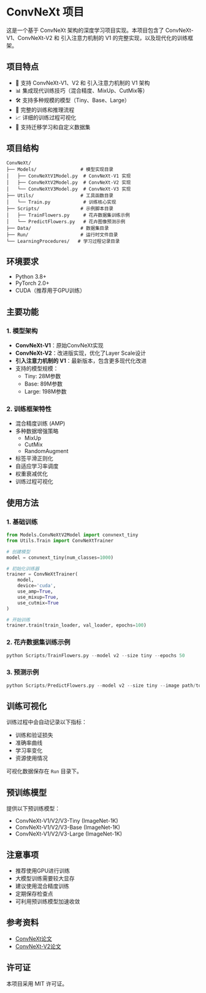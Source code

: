  # ConvNeXt 项目

这是一个基于 ConvNeXt 架构的深度学习项目实现。本项目包含了 ConvNeXt-V1、ConvNeXt-V2 和 引入注意力机制的 V1 的完整实现，以及现代化的训练框架。

## 项目特点

- 🚀 支持 ConvNeXt-V1、V2 和 引入注意力机制的 V1 架构
- 📊 集成现代训练技巧（混合精度、MixUp、CutMix等）
- 🛠 支持多种规模的模型（Tiny、Base、Large）
- 🔧 完整的训练和推理流程
- 📈 详细的训练过程可视化
- 🎯 支持迁移学习和自定义数据集

## 项目结构

```
ConvNeXt/
├── Models/                # 模型实现目录
│   ├── ConvNeXtV1Model.py  # ConvNeXt-V1 实现
│   ├── ConvNeXtV2Model.py  # ConvNeXt-V2 实现
│   └── ConvNeXtV3Model.py  # ConvNeXt-V3 实现
├── Utils/                 # 工具函数目录
│   └── Train.py            # 训练核心实现
├── Scripts/               # 示例脚本目录
│   ├── TrainFlowers.py     # 花卉数据集训练示例
│   └── PredictFlowers.py   # 花卉图像预测示例
├── Data/                  # 数据集目录
├── Run/                   # 运行时文件目录
└── LearningProcedures/   # 学习过程记录目录
```

## 环境要求

- Python 3.8+
- PyTorch 2.0+
- CUDA（推荐用于GPU训练）

## 主要功能

### 1. 模型架构

- **ConvNeXt-V1**：原始ConvNeXt实现
- **ConvNeXt-V2**：改进版实现，优化了Layer Scale设计
- **引入注意力机制的 V1**：最新版本，包含更多现代化改进
- 支持的模型规模：
  - Tiny: 28M参数
  - Base: 89M参数
  - Large: 198M参数

### 2. 训练框架特性

- 混合精度训练 (AMP)
- 多种数据增强策略
  - MixUp
  - CutMix
  - RandomAugment
- 标签平滑正则化
- 自适应学习率调度
- 权重衰减优化
- 训练过程可视化

## 使用方法

### 1. 基础训练

```python
from Models.ConvNeXtV2Model import convnext_tiny
from Utils.Train import ConvNeXtTrainer

# 创建模型
model = convnext_tiny(num_classes=1000)

# 初始化训练器
trainer = ConvNeXtTrainer(
    model,
    device='cuda',
    use_amp=True,
    use_mixup=True,
    use_cutmix=True
)

# 开始训练
trainer.train(train_loader, val_loader, epochs=100)
```

### 2. 花卉数据集训练示例

```python
python Scripts/TrainFlowers.py --model v2 --size tiny --epochs 50
```

### 3. 预测示例

```python
python Scripts/PredictFlowers.py --model v2 --size tiny --image path/to/image.jpg
```

## 训练可视化

训练过程中会自动记录以下指标：
- 训练和验证损失
- 准确率曲线
- 学习率变化
- 资源使用情况

可视化数据保存在 `Run` 目录下。

## 预训练模型

提供以下预训练模型：
- ConvNeXt-V1/V2/V3-Tiny (ImageNet-1K)
- ConvNeXt-V1/V2/V3-Base (ImageNet-1K)
- ConvNeXt-V1/V2/V3-Large (ImageNet-1K)

## 注意事项

- 推荐使用GPU进行训练
- 大模型训练需要较大显存
- 建议使用混合精度训练
- 定期保存检查点
- 可利用预训练模型加速收敛

## 参考资料

- [ConvNeXt论文](https://arxiv.org/abs/2201.03545)
- [ConvNeXt-V2论文](https://arxiv.org/abs/2301.00808)

## 许可证

本项目采用 MIT 许可证。